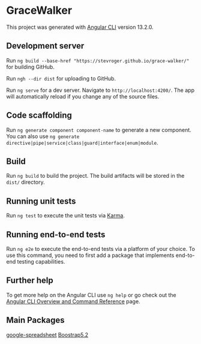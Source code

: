 # GraceWalker

This project was generated with [Angular CLI](https://github.com/angular/angular-cli) version 13.2.0.

## Development server

Run  `ng build --base-href "https://stevroger.github.io/grace-walker/"` for building GitHub.

Run `ngh --dir dist` for uploading to GitHub.

Run `ng serve` for a dev server. Navigate to `http://localhost:4200/`. The app will automatically reload if you change any of the source files.

## Code scaffolding

Run `ng generate component component-name` to generate a new component. You can also use `ng generate directive|pipe|service|class|guard|interface|enum|module`.

## Build

Run `ng build` to build the project. The build artifacts will be stored in the `dist/` directory.

## Running unit tests

Run `ng test` to execute the unit tests via [Karma](https://karma-runner.github.io).

## Running end-to-end tests

Run `ng e2e` to execute the end-to-end tests via a platform of your choice. To use this command, you need to first add a package that implements end-to-end testing capabilities.

## Further help

To get more help on the Angular CLI use `ng help` or go check out the [Angular CLI Overview and Command Reference](https://angular.io/cli) page.

## Main Packages

[google-spreadsheet](https://www.npmjs.com/package/google-spreadsheet)
[Boostrap5.2](https://getbootstrap.com/docs/5.2/getting-started/introduction/)
